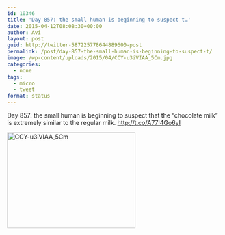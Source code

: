 ```yaml
---
id: 10346
title: 'Day 857: the small human is beginning to suspect t…'
date: 2015-04-12T08:08:30+00:00
author: Avi
layout: post
guid: http://twitter-587225778644889600-post
permalink: /post/day-857-the-small-human-is-beginning-to-suspect-t/
image: /wp-content/uploads/2015/04/CCY-u3iVIAA_5Cm.jpg
categories:
  - none
tags:
  - micro
  - tweet
format: status
---
```

Day 857: the small human is beginning to suspect that the “chocolate milk” is extremely similar to the regular milk. http://t.co/A77I4Go6yI

<img width="300" height="225" src="http://aviflax.com/wp-content/uploads/2015/04/CCY-u3iVIAA_5Cm-300x225.jpg" class="attachment-medium" alt="CCY-u3iVIAA_5Cm" />